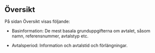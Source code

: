 <style> 
h1 { font-size:24px; } 
h2 { font-size:22px; } 
h3 { font-size:20px; } 
h4 { font-size:18px; } 
h5 { font-size:16px; }  
table th { font-size:14px !important; text-align:left !important; }
table td { font-size:14px !important; text-align:left !important; }
</style>

# Översikt

På sidan Översikt visas följande:
* Basinformation: De mest basala grunduppgifterna om avtalet, såsom namn, referensnummer, avtalstyp etc.

* Avtalsperiod: Information och avtalstid och förlängningar.

